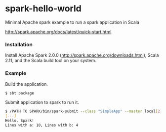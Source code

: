 # spark-hello-world
Minimal Apache spark example to run a spark application in Scala

http://spark.apache.org/docs/latest/quick-start.html


### Installation
Install Apache Spark 2.0.0 (http://spark.apache.org/downloads.html), Scala 2.11, and the Scala build tool on your system.

### Example
Build the application.
```bash
$ sbt package
```

Submit application to spark to run it.
```bash
$ /PATH TO SPARK/bin/spark-submit --class "SimpleApp" --master local[2] target/scala-2.11/simple-project_2.11-1.0.jar \
[...] 
Hello, Spark!
Lines with a: 10, Lines with b: 4
```
